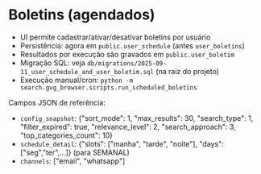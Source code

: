 # Boletins (agendados)

- UI permite cadastrar/ativar/desativar boletins por usuário
- Persistência: agora em `public.user_schedule` (antes `user_boletins`)
- Resultados por execução são gravados em `public.user_boletim`
- Migração SQL: veja `db/migrations/2025-09-11_user_schedule_and_user_boletim.sql` (na raiz do projeto)
- Execução manual/cron: `python -m search.gvg_browser.scripts.run_scheduled_boletins`

Campos JSON de referência:
- `config_snapshot`: {"sort_mode": 1, "max_results": 30, "search_type": 1, "filter_expired": true, "relevance_level": 2, "search_approach": 3, "top_categories_count": 10}
- `schedule_detail`: {"slots": ["manha", "tarde", "noite"], "days": ["seg","ter",...]} (para SEMANAL)
- `channels`: ["email", "whatsapp"]
